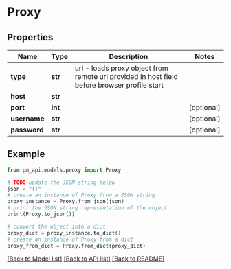 # Proxy


## Properties

Name | Type | Description | Notes
------------ | ------------- | ------------- | -------------
**type** | **str** | url - loads proxy object from remote url provided in host field before browser profile start | 
**host** | **str** |  | 
**port** | **int** |  | [optional] 
**username** | **str** |  | [optional] 
**password** | **str** |  | [optional] 

## Example

```python
from pm_api.models.proxy import Proxy

# TODO update the JSON string below
json = "{}"
# create an instance of Proxy from a JSON string
proxy_instance = Proxy.from_json(json)
# print the JSON string representation of the object
print(Proxy.to_json())

# convert the object into a dict
proxy_dict = proxy_instance.to_dict()
# create an instance of Proxy from a dict
proxy_from_dict = Proxy.from_dict(proxy_dict)
```
[[Back to Model list]](../README.md#documentation-for-models) [[Back to API list]](../README.md#documentation-for-api-endpoints) [[Back to README]](../README.md)


